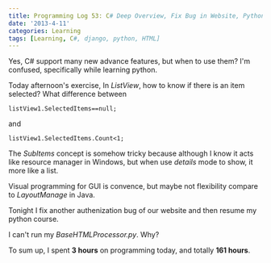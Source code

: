 ```yaml
---
title: Programming Log 53: C# Deep Overview, Fix Bug in Website, Python HTML
date: '2013-4-11'
categories: Learning
tags: [Learning, C#, django, python, HTML]
---
```


Yes, C# support many new advance features, but when to use them? I'm confused, specifically while learning python.

Today afternoon's exercise, In *ListView*, how to know if there is an item selected? What difference between

	listView1.SelectedItems==null;

and

	listView1.SelectedItems.Count<1;

The *SubItems* concept is somehow tricky because although I know it acts like resource manager in Windows, but when use *details* mode to show, it more like a list.

Visual programming for GUI is convence, but maybe not flexibility compare to *LayoutManage* in Java.

Tonight I fix another authenization bug of our website and then resume my python course.

I can't run my *BaseHTMLProcessor.py*. Why?

To sum up, I spent **3 hours** on programming today, and totally **161 hours**.